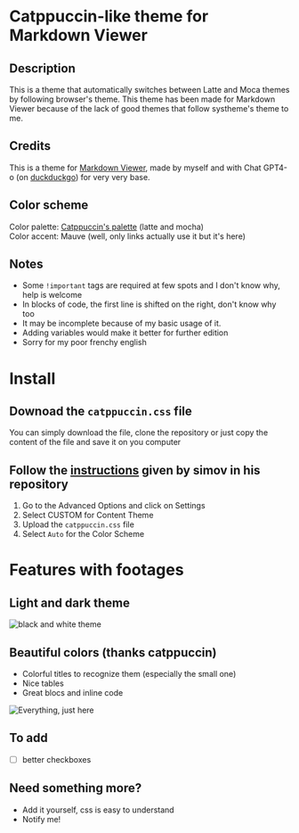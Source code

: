 # Catppuccin-like theme for Markdown Viewer
## Description
This is a theme that automatically switches between Latte and Moca themes by following browser's theme. This theme has been made for Markdown Viewer because of the lack of good themes that follow systheme's theme to me.  

## Credits
This is a theme for [Markdown Viewer](https://github.com/simov/markdown-viewer), made by myself and with Chat GPT4-o (on [duckduckgo](https://duck.ai)) for very very base.

## Color scheme
Color palette: [Catppuccin's palette](https://catppuccin.com/palette/) (latte and mocha)  
Color accent: Mauve (well, only links actually use it but it's here)  

## Notes 
- Some `!important` tags are required at few spots and I don't know why, help is welcome  
- In blocks of code, the first line is shifted on the right, don't know why too
- It may be incomplete because of my basic usage of it.
- Adding variables would make it better for further edition
- Sorry for my poor frenchy english

# Install
## Downoad the `catppuccin.css` file
You can simply download the file, clone the repository or just copy the content of the file and save it on you computer
## Follow the [instructions](https://github.com/simov/markdown-viewer?tab=readme-ov-file#custom-theme) given by simov in his repository
1. Go to the Advanced Options and click on Settings
2. Select CUSTOM for Content Theme
3. Upload the `catppuccin.css` file
4. Select `Auto` for the Color Scheme

# Features with footages
## Light and dark theme
![black and white theme](footages/black_n_white.png)

## Beautiful colors (thanks catppuccin)
- Colorful titles to recognize them (especially the small one)
- Nice tables
- Great blocs and inline code
  
![Everything, just here](footages/example.png)

## To add
- [ ] better checkboxes

## Need something more?
- Add it yourself, css is easy to understand
- Notify me!

